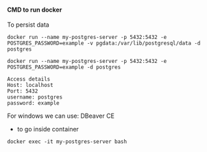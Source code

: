 #### CMD to run docker

To persist data
```
docker run --name my-postgres-server -p 5432:5432 -e POSTGRES_PASSWORD=example -v pgdata:/var/lib/postgresql/data -d postgres
```
```
docker run --name my-postgres-server -p 5432:5432 -e POSTGRES_PASSWORD=example -d postgres
```
```
Access details
Host: localhost
Port: 5432
username: postgres
password: example
```
For windows we can use: DBeaver CE

- to go inside container
```
docker exec -it my-postgres-server bash
```
